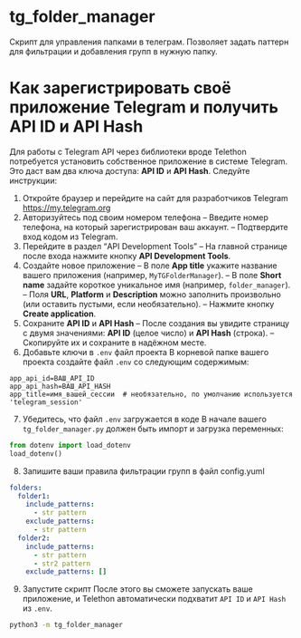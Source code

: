 # tg_folder_manager
Скрипт для управления папками в телеграм. Позволяет задать паттерн для фильтрации и добавления групп в нужную папку.

# Как зарегистрировать своё приложение Telegram и получить API ID и API Hash

Для работы с Telegram API через библиотеки вроде Telethon потребуется установить собственное приложение в системе Telegram. Это даст вам два ключа доступа: **API ID** и **API Hash**. Следуйте инструкции:

1. Откройте браузер и перейдите на сайт для разработчиков Telegram
https://my.telegram.org
2. Авторизуйтесь под своим номером телефона
– Введите номер телефона, на который зарегистрирован ваш аккаунт.
– Подтвердите вход кодом из Telegram.
3. Перейдите в раздел “API Development Tools”
– На главной странице после входа нажмите кнопку **API Development Tools**.
4. Создайте новое приложение
– В поле **App title** укажите название вашего приложения (например, `MyTGFolderManager`).
– В поле **Short name** задайте короткое уникальное имя (например, `folder_manager`).
– Поля **URL**, **Platform** и **Description** можно заполнить произвольно (или оставить пустыми, если необязательно).
– Нажмите кнопку **Create application**.
5. Сохраните **API ID** и **API Hash**
– После создания вы увидите страницу с двумя значениями: **API ID** (целое число) и **API Hash** (строка).
– Скопируйте их и сохраните в надёжном месте.
6. Добавьте ключи в `.env` файл проекта
В корневой папке вашего проекта создайте файл `.env` со следующим содержимым:

```dotenv
app_api_id=ВАШ_API_ID
app_api_hash=ВАШ_API_HASH
app_title=имя_вашей_сессии  # необязательно, по умолчанию используется 'telegram_session'
```

7. Убедитесь, что файл `.env` загружается в коде
В начале вашего `tg_folder_manager.py` должен быть импорт и загрузка переменных:

```python
from dotenv import load_dotenv
load_dotenv()
```
8. Запишите ваши правила фильтрации групп в файл config.yuml
```yaml
folders:
  folder1:
    include_patterns:
      - str pattern
    exclude_patterns:
      - str pattern
  folder2:
    include_patterns:
      - str pattern
      - str2 pattern
    exclude_patterns: []
```
9. Запустите скрипт
После этого вы сможете запускать ваше приложение, и Telethon автоматически подхватит `API ID` и `API Hash` из `.env`.
```bash
python3 -m tg_folder_manager
```

